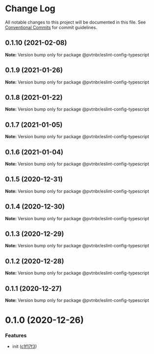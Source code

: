 # Change Log

All notable changes to this project will be documented in this file.
See [Conventional Commits](https://conventionalcommits.org) for commit guidelines.

## 0.1.10 (2021-02-08)

**Note:** Version bump only for package @pvtnbr/eslint-config-typescript





## 0.1.9 (2021-01-26)

**Note:** Version bump only for package @pvtnbr/eslint-config-typescript





## 0.1.8 (2021-01-22)

**Note:** Version bump only for package @pvtnbr/eslint-config-typescript





## 0.1.7 (2021-01-05)

**Note:** Version bump only for package @pvtnbr/eslint-config-typescript





## 0.1.6 (2021-01-04)

**Note:** Version bump only for package @pvtnbr/eslint-config-typescript





## 0.1.5 (2020-12-31)

**Note:** Version bump only for package @pvtnbr/eslint-config-typescript





## 0.1.4 (2020-12-30)

**Note:** Version bump only for package @pvtnbr/eslint-config-typescript





## 0.1.3 (2020-12-29)

**Note:** Version bump only for package @pvtnbr/eslint-config-typescript





## 0.1.2 (2020-12-28)

**Note:** Version bump only for package @pvtnbr/eslint-config-typescript





## 0.1.1 (2020-12-27)

**Note:** Version bump only for package @pvtnbr/eslint-config-typescript





# 0.1.0 (2020-12-26)


### Features

* init ([c1f17f3](https://github.com/privatenumber/eslint-config/commit/c1f17f362306285ad0459b04a4db84beee2da8af))

